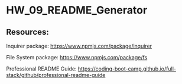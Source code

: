 # HW_09_README_Generator

## Resources:

Inquirer package: https://www.npmjs.com/package/inquirer

File System package: https://www.npmjs.com/package/fs

Professional README Guide: https://coding-boot-camp.github.io/full-stack/github/professional-readme-guide